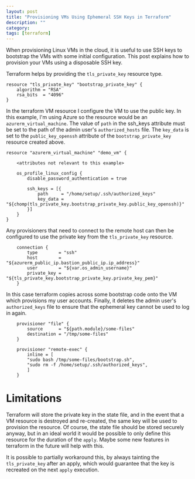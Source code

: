 ```yaml
---
layout: post
title: "Provisioning VMs Using Ephemeral SSH Keys in Terraform"
description: ""
category: 
tags: [terraform]
---
```

When provisioning Linux VMs in the cloud, it is useful to use SSH keys to bootstrap the VMs with some initial configuration. This post explains how to provision your VMs using a disposable SSH key.

<!--more-->

Terraform helps by providing the `tls_private_key` resource type.

    resource "tls_private_key" "bootstrap_private_key" {
        algorithm = "RSA"
        rsa_bits  = "4096"
    }

In the terraform VM resource I configure the VM to use the public key. In this example, I'm using Azure so the resource would be an `azurerm_virtual_machine`. The value of `path` in the ssh_keys attribute must be set to the path of the admin user's `authorized_hosts` file. The `key_data` is set to the `public_key_openssh` attribute of the `bootstrap_private_key` resource created above.

    resource "azurerm_virtual_machine" "demo_vm" {
    
        <attributes not relevant to this example>

        os_profile_linux_config {
            disable_password_authentication = true

            ssh_keys = [{
                path     = "/home/setup/.ssh/authorized_keys"
                key_data = "${chomp(tls_private_key.bootstrap_private_key.public_key_openssh)}"
            }]
        }
    }

Any provisioners that need to connect to the remote host can then be configured to use the private key from the `tls_private_key` resource.

        connection {
            type        = "ssh"
            host        = "${azurerm_public_ip.bastion_public_ip.ip_address}"
            user        = "${var.os_admin_username}"
            private_key = "${tls_private_key.bootstrap_private_key.private_key_pem}"
        }

In this case terraform copies across some bootstrap code onto the VM which provisions my user accounts. Finally, it deletes the admin user's `authorized_keys` file to ensure that the ephemeral key cannot be used to log in again.

        provisioner "file" {
            source      = "${path.module}/some-files"
            destination = "/tmp/some-files"
        }

        provisioner "remote-exec" {
            inline = [
            "sudo bash /tmp/some-files/bootstrap.sh",
            "sudo rm -f /home/setup/.ssh/authorized_keys",
            ]
        }

# Limitations

Terraform will store the private key in the state file, and in the event that a VM resource is destroyed and re-created, the same key will be used to provision the resource. Of course, the state file should be stored securely anyway, but in an ideal world it would be possible to only define this resource for the duration of the `apply`. Maybe some new features in terraform in the future will help with this.

It is possible to partially workaround this, by always tainting the `tls_private_key` after an apply, which would guarantee that the key is recreated on the next `apply` execution.